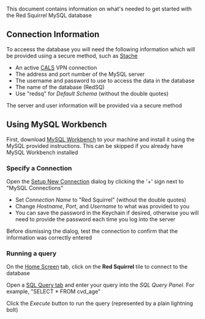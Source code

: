 This document contains information on what's needed to get started with the Red Squirrel MySQL database

## Connection Information

To acceess the database you will need the following information which will be provided using a secure method, such as [Stache](https://stache.arizona.edu/)

- An active [CALS](https://cales.arizona.edu/) VPN connection
- The address and port number of the MySQL server
- The username and password to use to access the data in the database
- The name of the database (RedSQ)
- Use "redsq" for *Default Schema* (without the double quotes)

The server and user information will be provided via a secure method 

## Using MySQL Workbench

First, download [MySQL Workbench](https://www.mysql.com/products/workbench/) to your machine and install it using the MySQL provided instructions.
This can be skipped if you already have MySQL Workbench installed

### Specify a Connection

Open the [Setup New Connection](https://dev.mysql.com/doc/workbench/en/wb-getting-started-tutorial-create-connection.html) dialog by clicking the '+' sign next to "MySQL Connections"

- Set *Connection Name* to "Red Squirrel" (without the double quotes)
- Change *Hostname*, *Port*, and *Username* to what was provided to you
- You can save the password in the Keychain if desired, otherwise you will need to provide the password each time you log into the server

Before dismissing the dialog, test the connection to confirm that the information was correctly entered

### Running a query

On the [Home Screen](https://dev.mysql.com/doc/workbench/en/wb-home.html) tab, click on the **Red Squirrel** tile to connect to the database

Open a [SQL Query tab](https://dev.mysql.com/doc/workbench/en/wb-sql-editor.html) and enter your query into the *SQL Query Panel*.
For example, "SELECT * FROM cvd_age"

Click the *Execute* button to run the query (represented by a plain lightning bolt)
